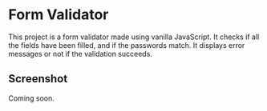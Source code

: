 # Form Validator
This project is a form validator made using vanilla JavaScript. 
It checks if all the fields have been filled, and if the passwords match. It displays error messages or not if the validation succeeds.

## Screenshot
Coming soon.